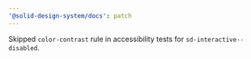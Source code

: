 ```yaml
---
'@solid-design-system/docs': patch
---
```


Skipped `color-contrast` rule in accessibility tests for `sd-interactive--disabled`.
